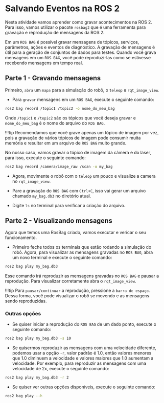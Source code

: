 # Salvando Eventos na ROS 2

Nesta atividade vamos aprender como gravar acontecimentos na ROS 2. Para isso, vamos utilizar o pacote `rosbag2` que é uma ferramenta para gravação e reprodução de mensagens da ROS 2.

Em um `ROS BAG` é possível gravar mensagens de tópicos, serviços, parâmetros, ações e eventos de diagnóstico. A gravação de mensagens é útil para a geração de conjuntos de dados para testes. Quando você grava mensagens em um `ROS BAG`, você pode reproduzi-las como se estivesse recebendo mensagens em tempo real.

## Parte 1 - Gravando mensagens

Primeiro, `abra` um `mapa` para a simulação do robô, o `teleop` e `rqt_image_view`.

- Para `gravar` mensagens em um `ROS BAG`, execute o seguinte comando:

```bash
ros2 bag record /topic1 /topic2 -o nome_do_meu_bag
```

Onde `/topic1` e `/topic2` são os tópicos que você deseja gravar e `nome_do_meu_bag` é o nome do arquivo do `ROS BAG`.

!!!tip
    Recomendamos que você grave apenas um tópico de imagem por vez, pois a gravação de vários tópicos de imagem pode consumir muita memória e resultar em um arquivo de `ROS BAG` muito grande.

No nosso caso, vamos gravar o tópico de imagem da câmera e do laser, para isso, execute o seguinte comando:

```bash
ros2 bag record /camera/image_raw /scan -o my_bag
```

- Agora, movimente o robô com o `teleop` um pouco e visualize a camera no `rqt_image_view`.

- Pare a gravação do `ROS BAG` com `Ctrl+C`, isso vai gerar um arquivo chamado `my_bag.db3` no diretório atual.

- Digite `ls` no terminal para verificar a criação do arquivo.

## Parte 2 - Visualizando mensagens

Agora que temos uma RosBag criado, vamos executar e vericar o seu funcionamento. 

- Primeiro feche todos os terminais que estão rodando a simulação do robô. Agora, para visualizar as mensagens gravadas no `ROS BAG`, abra um novo terminal e execute o seguinte comando:

```bash
ros2 bag play my_bag.db3
```

Esse comando irá reproduzir as mensagens gravadas no `ROS BAG` e pausar a reprodução. Para visualizar corretamente abra o `rqt_image_view`.

!!!tip
    Para `pausar/continuar` a reprodução, pressione a `barra de espaço`. Dessa forma, você pode visualizar o robô se movendo e as mensagens sendo reproduzidas.

### Outras opções

- Se quiser iniciar a reprodução do `ROS BAG` de um dado ponto, execute o seguinte comando:

```bash
ros2 bag play my_bag.db3 -s 10
```

- Se quisermos reproduzir as mensagens com uma velocidade diferente, podemos usar a opção `-r`, valor padrão é 1.0, então valores menores que 1.0 diminuem a velocidade e valores maiores que 1.0 aumentam a velocidade. Por exemplo, para reproduzir as mensagens com uma velocidade de 2x, execute o seguinte comando:

```bash
ros2 bag play my_bag.db3 -r 2
```

- Se quiser ver outras opções disponíveis, execute o seguinte comando:

```bash
ros2 bag play --h
```